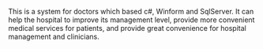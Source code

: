 This is a system for doctors which based c#, Winform and SqlServer. It can help the hospital to improve its management level, provide more convenient medical services for patients, and provide great convenience for hospital management and clinicians.
